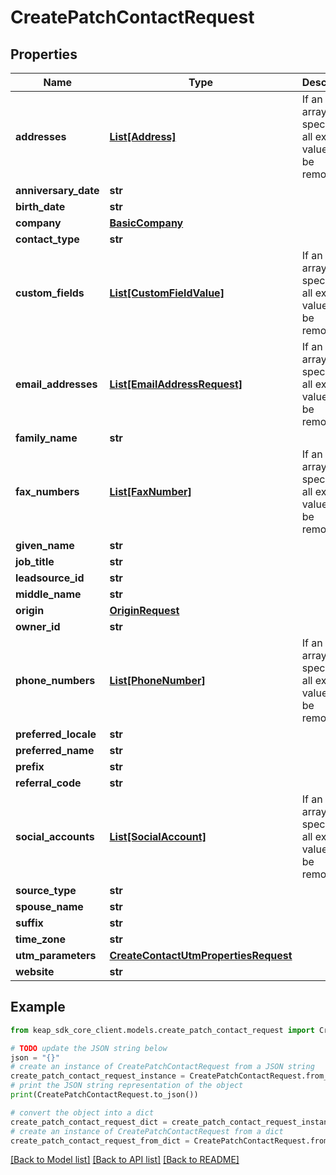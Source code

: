 # CreatePatchContactRequest


## Properties

Name | Type | Description | Notes
------------ | ------------- | ------------- | -------------
**addresses** | [**List[Address]**](Address.md) | If an empty array is specified, all existing values will be removed. | [optional] 
**anniversary_date** | **str** |  | [optional] 
**birth_date** | **str** |  | [optional] 
**company** | [**BasicCompany**](BasicCompany.md) |  | [optional] 
**contact_type** | **str** |  | [optional] 
**custom_fields** | [**List[CustomFieldValue]**](CustomFieldValue.md) | If an empty array is specified, all existing values will be removed. | [optional] 
**email_addresses** | [**List[EmailAddressRequest]**](EmailAddressRequest.md) | If an empty array is specified, all existing values will be removed. | [optional] 
**family_name** | **str** |  | [optional] 
**fax_numbers** | [**List[FaxNumber]**](FaxNumber.md) | If an empty array is specified, all existing values will be removed. | [optional] 
**given_name** | **str** |  | [optional] 
**job_title** | **str** |  | [optional] 
**leadsource_id** | **str** |  | [optional] 
**middle_name** | **str** |  | [optional] 
**origin** | [**OriginRequest**](OriginRequest.md) |  | [optional] 
**owner_id** | **str** |  | [optional] 
**phone_numbers** | [**List[PhoneNumber]**](PhoneNumber.md) | If an empty array is specified, all existing values will be removed. | [optional] 
**preferred_locale** | **str** |  | [optional] 
**preferred_name** | **str** |  | [optional] 
**prefix** | **str** |  | [optional] 
**referral_code** | **str** |  | [optional] 
**social_accounts** | [**List[SocialAccount]**](SocialAccount.md) | If an empty array is specified, all existing values will be removed. | [optional] 
**source_type** | **str** |  | [optional] 
**spouse_name** | **str** |  | [optional] 
**suffix** | **str** |  | [optional] 
**time_zone** | **str** |  | [optional] 
**utm_parameters** | [**CreateContactUtmPropertiesRequest**](CreateContactUtmPropertiesRequest.md) |  | [optional] 
**website** | **str** |  | [optional] 

## Example

```python
from keap_sdk_core_client.models.create_patch_contact_request import CreatePatchContactRequest

# TODO update the JSON string below
json = "{}"
# create an instance of CreatePatchContactRequest from a JSON string
create_patch_contact_request_instance = CreatePatchContactRequest.from_json(json)
# print the JSON string representation of the object
print(CreatePatchContactRequest.to_json())

# convert the object into a dict
create_patch_contact_request_dict = create_patch_contact_request_instance.to_dict()
# create an instance of CreatePatchContactRequest from a dict
create_patch_contact_request_from_dict = CreatePatchContactRequest.from_dict(create_patch_contact_request_dict)
```
[[Back to Model list]](../README.md#documentation-for-models) [[Back to API list]](../README.md#documentation-for-api-endpoints) [[Back to README]](../README.md)


